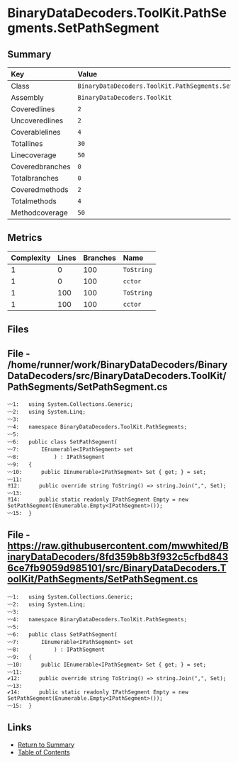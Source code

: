 ﻿# BinaryDataDecoders.ToolKit.PathSegments.SetPathSegment

## Summary

| Key             | Value                                                    |
| :-------------- | :------------------------------------------------------- |
| Class           | `BinaryDataDecoders.ToolKit.PathSegments.SetPathSegment` |
| Assembly        | `BinaryDataDecoders.ToolKit`                             |
| Coveredlines    | `2`                                                      |
| Uncoveredlines  | `2`                                                      |
| Coverablelines  | `4`                                                      |
| Totallines      | `30`                                                     |
| Linecoverage    | `50`                                                     |
| Coveredbranches | `0`                                                      |
| Totalbranches   | `0`                                                      |
| Coveredmethods  | `2`                                                      |
| Totalmethods    | `4`                                                      |
| Methodcoverage  | `50`                                                     |

## Metrics

| Complexity | Lines | Branches | Name       |
| :--------- | :---- | :------- | :--------- |
| 1          | 0     | 100      | `ToString` |
| 1          | 0     | 100      | `cctor`    |
| 1          | 100   | 100      | `ToString` |
| 1          | 100   | 100      | `cctor`    |

## Files

## File - /home/runner/work/BinaryDataDecoders/BinaryDataDecoders/src/BinaryDataDecoders.ToolKit/PathSegments/SetPathSegment.cs

```CSharp
〰1:   using System.Collections.Generic;
〰2:   using System.Linq;
〰3:   
〰4:   namespace BinaryDataDecoders.ToolKit.PathSegments;
〰5:   
〰6:   public class SetPathSegment(
〰7:       IEnumerable<IPathSegment> set
〰8:           ) : IPathSegment
〰9:   {
〰10:      public IEnumerable<IPathSegment> Set { get; } = set;
〰11:  
‼12:      public override string ToString() => string.Join(",", Set);
〰13:  
‼14:      public static readonly IPathSegment Empty = new SetPathSegment(Enumerable.Empty<IPathSegment>());
〰15:  }
```

## File - https://raw.githubusercontent.com/mwwhited/BinaryDataDecoders/8fd359b8b3f932c5cfbd8436ce7fb9059d985101/src/BinaryDataDecoders.ToolKit/PathSegments/SetPathSegment.cs

```CSharp
〰1:   using System.Collections.Generic;
〰2:   using System.Linq;
〰3:   
〰4:   namespace BinaryDataDecoders.ToolKit.PathSegments;
〰5:   
〰6:   public class SetPathSegment(
〰7:       IEnumerable<IPathSegment> set
〰8:           ) : IPathSegment
〰9:   {
〰10:      public IEnumerable<IPathSegment> Set { get; } = set;
〰11:  
✔12:      public override string ToString() => string.Join(",", Set);
〰13:  
✔14:      public static readonly IPathSegment Empty = new SetPathSegment(Enumerable.Empty<IPathSegment>());
〰15:  }
```

## Links

* [Return to Summary](Summary.md)
* [Table of Contents](../TOC.md)


